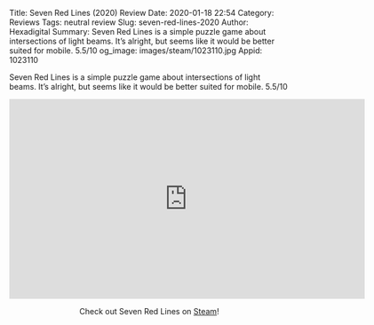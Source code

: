 Title: Seven Red Lines (2020) Review
Date: 2020-01-18 22:54
Category: Reviews
Tags: neutral review
Slug: seven-red-lines-2020
Author: Hexadigital
Summary: Seven Red Lines is a simple puzzle game about intersections of light beams. It’s alright, but seems like it would be better suited for mobile. 5.5/10
og_image: images/steam/1023110.jpg
Appid: 1023110

Seven Red Lines is a simple puzzle game about intersections of light beams. It’s alright, but seems like it would be better suited for mobile. 5.5/10

<center><iframe src="https://www.youtube.com/embed/WRir8nuLq1g?feature=oembed" allow="accelerometer; autoplay; encrypted-media; gyroscope; picture-in-picture" width="640" height="360" frameborder="0"></iframe>

Check out Seven Red Lines on [Steam](https://store.steampowered.com/app/1023110/?curator_clanid=34633900)!</center>
